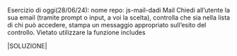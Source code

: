 Esercizio di oggi(28/06/24):
nome repo: js-mail-dadi
Mail
Chiedi all’utente la sua email (tramite prompt o input, a voi la scelta),
controlla che sia nella lista di chi può accedere,
stampa un messaggio appropriato sull’esito del controllo.
Vietato utilizzare la funzione includes


|SOLUZIONE|